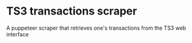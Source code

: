 # TS3 transactions scraper

A puppeteer scraper that retrieves one's transactions from the TS3 web interface